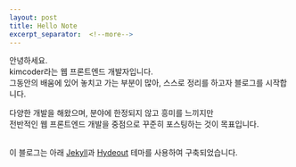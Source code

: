 ```yaml
---
layout: post
title: Hello Note
excerpt_separator:  <!--more-->
---
```


안녕하세요.<br>
kimcoder라는 웹 프론트엔드 개발자입니다.<br>
그동안의 배움에 있어 놓치고 가는 부분이 많아, 스스로 정리를 하고자 블로그를 시작합니다.<br>

다양한 개발을 해왔으며, 분야에 한정되지 않고 흥미를 느끼지만<br>
전반적인 웹 프론트엔드 개발을 중점으로 꾸준히 포스팅하는 것이 목표입니다.<br><br>

이 블로그는 아래 [Jekyll](http://jekyllrb.com)과 [Hydeout](http://jekyllthemes.org/themes/hydeout/) 테마를 사용하여 구축되었습니다.<br>
